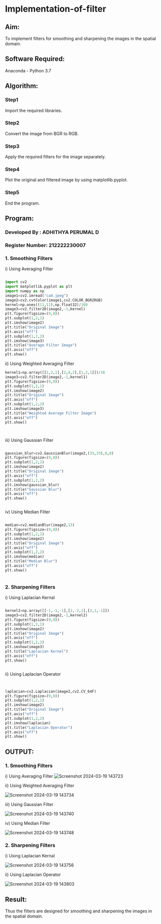 # Implementation-of-filter
## Aim:
To implement filters for smoothing and sharpening the images in the spatial domain.

## Software Required:
Anaconda - Python 3.7

## Algorithm:
### Step1
Import the required libraries.


### Step2
Convert the image from BGR to RGB.


### Step3
Apply the required filters for the image separately.


### Step4
Plot the original and filtered image by using matplotlib.pyplot.


### Step5
End the program.


## Program:
### Developed By   : ADHITHYA PERUMAL D
### Register Number: 212222230007
### 1. Smoothing Filters

i) Using Averaging Filter
```Python

import cv2
import matplotlib.pyplot as plt
import numpy as np
image1=cv2.imread("cad.jpeg")
image2=cv2.cvtColor(image1,cv2.COLOR_BGR2RGB)
kernel=np.ones((11,11),np.float32)/169
image3=cv2.filter2D(image2,-1,kernel)
plt.figure(figsize=(9,9))
plt.subplot(1,2,1)
plt.imshow(image2)
plt.title("Original Image")
plt.axis("off")
plt.subplot(1,2,2)
plt.imshow(image3)
plt.title("Average Filter Image")
plt.axis("off")
plt.show()

```
ii) Using Weighted Averaging Filter
```Python
kernel1=np.array([[1,2,1],[2,4,2],[1,2,1]])/16
image3=cv2.filter2D(image2,-1,kernel1)
plt.figure(figsize=(9,9))
plt.subplot(1,2,1)
plt.imshow(image2)
plt.title("Original Image")
plt.axis("off")
plt.subplot(1,2,2)
plt.imshow(image3)
plt.title("Weighted Average Filter Image")
plt.axis("off")
plt.show()




```
iii) Using Gaussian Filter
```Python

gaussian_blur=cv2.GaussianBlur(image2,(33,33),0,0)
plt.figure(figsize=(9,9))
plt.subplot(1,2,1)
plt.imshow(image2)
plt.title("Original Image")
plt.axis("off")
plt.subplot(1,2,2)
plt.imshow(gaussian_blur)
plt.title("Gaussian Blur")
plt.axis("off")
plt.show()



```

iv) Using Median Filter
```Python

median=cv2.medianBlur(image2,13)
plt.figure(figsize=(9,9))
plt.subplot(1,2,1)
plt.imshow(image2)
plt.title("Original Image")
plt.axis("off")
plt.subplot(1,2,2)
plt.imshow(median)
plt.title("Median Blur")
plt.axis("off")
plt.show()



```

### 2. Sharpening Filters
i) Using Laplacian Kernal
```Python

kernel2=np.array([[-1,-1,-1],[2,-2,1],[2,1,-1]])
image3=cv2.filter2D(image2,-1,kernel2)
plt.figure(figsize=(9,9))
plt.subplot(1,2,1)
plt.imshow(image2)
plt.title("Original Image")
plt.axis("off")
plt.subplot(1,2,2)
plt.imshow(image3)
plt.title("Laplacian Kernel")
plt.axis("off")
plt.show()



```
ii) Using Laplacian Operator
```Python


laplacian=cv2.Laplacian(image2,cv2.CV_64F)
plt.figure(figsize=(9,9))
plt.subplot(1,2,1)
plt.imshow(image2)
plt.title("Original Image")
plt.axis("off")
plt.subplot(1,2,2)
plt.imshow(laplacian)
plt.title("Laplacian Operator")
plt.axis("off")
plt.show()


```

## OUTPUT:
### 1. Smoothing Filters
i) Using Averaging Filter
![Screenshot 2024-03-19 143723](https://github.com/DEVADARSHAN2/Implementation-of-filter/assets/119432150/f458aacd-377e-44f7-80a6-595102f3ef02)


ii) Using Weighted Averaging Filter

![Screenshot 2024-03-19 143734](https://github.com/DEVADARSHAN2/Implementation-of-filter/assets/119432150/98df351b-196a-49ce-9db8-55b48b694181)

iii) Using Gaussian Filter

![Screenshot 2024-03-19 143740](https://github.com/DEVADARSHAN2/Implementation-of-filter/assets/119432150/4f15808c-ec5f-4e8e-b36a-7ff37d373029)

iv) Using Median Filter

![Screenshot 2024-03-19 143748](https://github.com/DEVADARSHAN2/Implementation-of-filter/assets/119432150/22fd1fec-1e5c-4701-86e0-f4d1c516857d)


### 2. Sharpening Filters

i) Using Laplacian Kernal

![Screenshot 2024-03-19 143756](https://github.com/DEVADARSHAN2/Implementation-of-filter/assets/119432150/757802db-014a-47a0-bfc3-660d422f22c8)

ii) Using Laplacian Operator

![Screenshot 2024-03-19 143803](https://github.com/DEVADARSHAN2/Implementation-of-filter/assets/119432150/21b6646d-215c-4abe-9401-8574e4506a20)

## Result:
Thus the filters are designed for smoothing and sharpening the images in the spatial domain.
